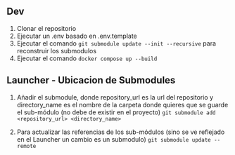 
## Dev
1. Clonar el repositorio
2. Ejecutar un .env basado en .env.template
3. Ejecutar el comando `git submodule update --init --recursive` para reconstruir los submodulos
4. Ejecutar el comando `docker compose up --build`

## Launcher - Ubicacion de Submodules

1. Añadir el submodule, donde repository_url es la url del repositorio y directory_name es el nombre de la carpeta donde quieres que se guarde el sub-módulo (no debe de existir en el proyecto) 
    `git submodule add <repository_url> <directory_name>`

2. Para actualizar las referencias de los sub-módulos (sino se ve reflejado en el Launcher un cambio es un submodulo)
    `git submodule update --remote`

